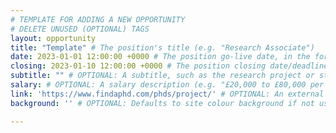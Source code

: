 ```yaml
---
# TEMPLATE FOR ADDING A NEW OPPORTUNITY
# DELETE UNUSED (OPTIONAL) TAGS
layout: opportunity
title: "Template" # The position's title (e.g. "Research Associate")
date: 2023-01-01 12:00:00 +0000 # The position go-live date, in the form YYYY-MM-DD HH-MM-SS +0000
closing: 2023-01-10 12:00:00 +0000 # The position closing date/deadline, in the form YYYY-MM-DD HH-MM-SS +0000
subtitle: "" # OPTIONAL: A subtitle, such as the research project or studentship source
salary: # OPTIONAL: A salary description (e.g. "£20,000 to £80,000 per annum")
link: 'https://www.findaphd.com/phds/project/' # OPTIONAL: An external link to apply or for more information
background: '' # OPTIONAL: Defaults to site colour background if not used.

---
```


<!-- PUT ROLE DESCRIPTION CONTENT HERE (IN HTML OR MARKDOWN) -->